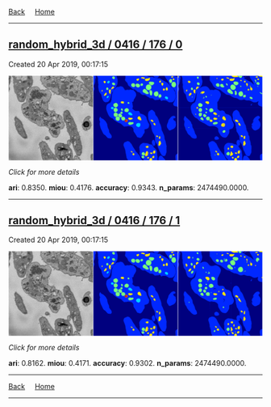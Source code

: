 
[Back](..)&nbsp;&nbsp;&nbsp;&nbsp;&nbsp;[Home](https://leapmanlab.github.io/snapshots)

---

<div class="summary"><a href="0"><h2>random_hybrid_3d / 0416 / 176 / 0</h2></a><p>Created 20 Apr 2019, 00:17:15
</p><a href="0"><img src="0/media/summary.png" align="center"></a><p>
<i>Click for more details</i>
</p></div>

**ari**: 0.8350. **miou**: 0.4176. **accuracy**: 0.9343. **n_params**: 2474490.0000. 

---

<div class="summary"><a href="1"><h2>random_hybrid_3d / 0416 / 176 / 1</h2></a><p>Created 20 Apr 2019, 00:17:15
</p><a href="1"><img src="1/media/summary.png" align="center"></a><p>
<i>Click for more details</i>
</p></div>

**ari**: 0.8162. **miou**: 0.4171. **accuracy**: 0.9302. **n_params**: 2474490.0000. 

---

[Back](..)&nbsp;&nbsp;&nbsp;&nbsp;&nbsp;[Home](https://leapmanlab.github.io/snapshots)

---